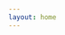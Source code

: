```yaml
---
layout: home
---
```


<script setup>
import { VPTeamMembers } from 'vitepress/theme'
import gallery from '../src/components/gallery.vue';

const members = [
  {
    avatar: '/img/avatar.jpg',
    links: [
      { icon: 'github', link: 'https://github.com/unbrain' },
    ]
  },
]
</script>
<gallery />
<div class="margin: 0">
<VPTeamMembers
    :members="members"
  />
</div>

